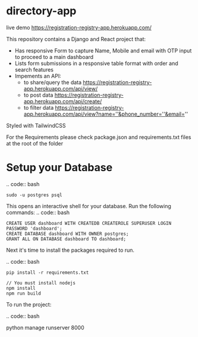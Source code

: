 # directory-app

live demo https://registration-registry-app.herokuapp.com/

This repository contains a Django and React project that:

- Has responsive Form to capture Name, Mobile and email with OTP input to proceed to a main dashboard
- Lists form submissions in a responsive table format with order and search features
- Impements an API: 
    - to share/query the data https://registration-registry-app.herokuapp.com/api/view/
    - to post data https://registration-registry-app.herokuapp.com/api/create/
    - to filter data https://registration-registry-app.herokuapp.com/api/view?name=''&phone_number=''&email=''

Styled with TailwindCSS

For the Requirements please check package.json and requirements.txt files at the root of the folder

# Setup your Database
.. code:: bash

    sudo -u postgres psql

This opens an interactive shell for your database. Run the following commands:
.. code:: bash

    CREATE USER dashboard WITH CREATEDB CREATEROLE SUPERUSER LOGIN PASSWORD 'dashboard';
    CREATE DATABASE dashboard WITH OWNER postgres;
    GRANT ALL ON DATABASE dashboard TO dashboard;

Next it's time to install the packages required to run.

.. code:: bash

    pip install -r requirements.txt
  
    // You must install nodejs
    npm install 
    npm run build
    
To run the project:

.. code:: bash

   python manage runserver 8000
